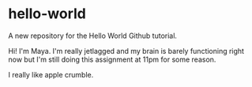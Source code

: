 # hello-world
A new repository for the Hello World Github tutorial. 

Hi! I'm Maya.
I'm really jetlagged and my brain is barely functioning right 
now but I'm still doing this assignment at 11pm for some reason.

I really like apple crumble. 
